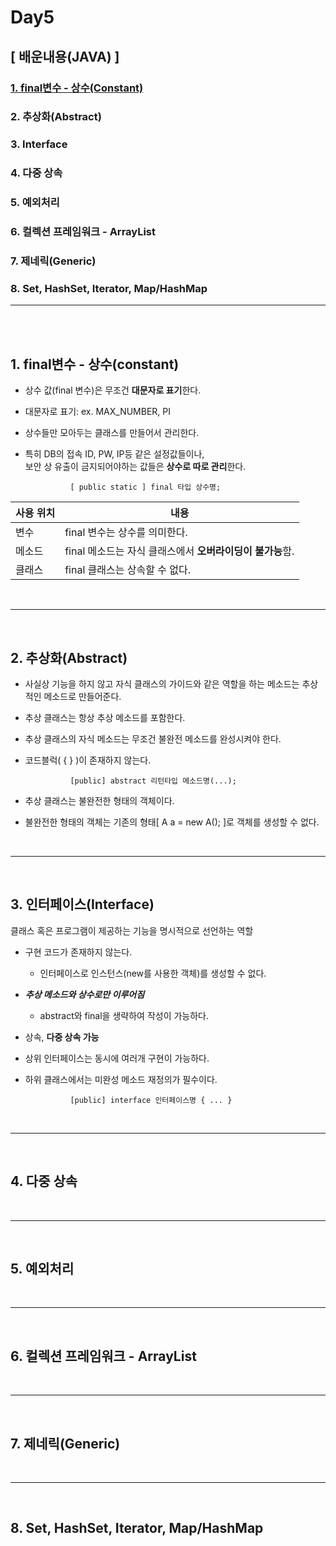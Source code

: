 # Day5

## [ 배운내용(JAVA) ]
### [1. final변수 - 상수(Constant)](#final)
### 2. 추상화(Abstract)
### 3. Interface
### 4. 다중 상속
### 5. 예외처리
### 6. 컬렉션 프레임워크 - ArrayList<E>
### 7. 제네릭(Generic)
### 8. Set, HashSet, Iterator, Map/HashMap


----------------------------------
<br/>
<br/>

## 1. final변수 - 상수(constant)
- 상수 값(final 변수)은 무조건 **대문자로 표기**한다.   
- 대문자로 표기: ex. MAX_NUMBER, PI   
- 상수들만 모아두는 클래스를 만들어서 관리한다.
- 특히 DB의 접속 ID, PW, IP등 같은 설정값들이나,   
 보안 상 유출이 금지되어야하는 값들은 **상수로 따로 관리**한다.

                [ public static ] final 타입 상수명;

사용 위치| 내용
--------|---
변수   | final 변수는 상수를 의미한다.
메소드 | final 메소드는 자식 클래스에서 **오버라이딩이 불가능**함.
클래스 | final 클래스는 상속할 수 없다.

<br/>

-----

<br/>

## 2. 추상화(Abstract)
- 사실상 기능을 하지 않고 자식 클래스의 가이드와 같은 역할을 하는 메소드는 추상적인 메소드로 만들어준다.
- 추상 클래스는 항상 추상 메소드를 포함한다. 
- 추상 클래스의 자식 메소드는 무조건 불완전 메소드를 완성시켜야 한다.
- 코드블럭( { } )이 존재하지 않는다.

                [public] abstract 리턴타입 메소드명(...);

- 추상 클래스는 불완전한 형태의 객체이다. 
- 불완전한 형태의 객체는 기존의 형태[ A a = new A(); ]로 객체를 생성할 수 없다. 

<br/>

-----

<br/>

## 3. 인터페이스(Interface)
 클래스 혹은 프로그램이 제공하는 기능을 명시적으로 선언하는 역할
- 구현 코드가 존재하지 않는다.
    - 인터페이스로 인스턴스(new를 사용한 객체)를 생성할 수 없다.
- _**추상 메소드와 상수로만 이루어짐**_
    - abstract와 final을 생략하여 작성이 가능하다.
- 상속, __다중 상속 가능__
- 상위 인터페이스는 동시에 여러개 구현이 가능하다.
- 하위 클래스에서는 미완성 메소드 재정의가 필수이다.   

                [public] interface 인터페이스명 { ... }


<br/>

-----

<br/>

## 4. 다중 상속

<br/>


-----

<br/>

## 5. 예외처리

<br/>

-----

<br/>


## 6. 컬렉션 프레임워크 - ArrayList<E>

<br/>

-----

<br/>

## 7. 제네릭(Generic)

<br/>

-----

<br/>

## 8. Set, HashSet, Iterator, Map/HashMap